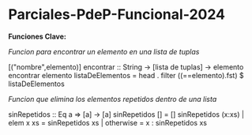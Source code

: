 # Parciales-PdeP-Funcional-2024

**Funciones Clave:**

*Funcion para encontrar un elemento en una lista de tuplas*

[("nombre",elemento)]
encontrar :: String -> [lista de tuplas] -> elemento
encontrar elemento listaDeElementos = head . filter ((==elemento).fst) $ listaDeElementos

*Funcion que elimina los elementos repetidos dentro de una lista*

sinRepetidos :: Eq a => [a] -> [a]
sinRepetidos [] = []
sinRepetidos (x:xs)
    | elem x xs = sinRepetidos xs
    | otherwise = x : sinRepetidos xs
